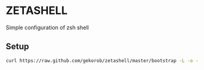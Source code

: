 # ZETASHELL

Simple configuration of zsh shell

## Setup

```bash
curl https://raw.github.com/gekorob/zetashell/master/bootstrap -L -o - | sh
```
